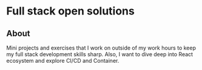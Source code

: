 # Full stack open solutions

## About
Mini projects and exercises that I work on outside of my work hours to keep my full stack development skills sharp. Also, I want to dive deep into React ecosystem and explore CI/CD and Container. 